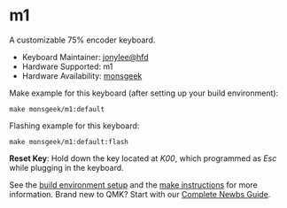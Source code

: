 # m1

A customizable 75% encoder keyboard.

* Keyboard Maintainer: [jonylee@hfd](https://github.com/jonylee1986)
* Hardware Supported: m1
* Hardware Availability: [monsgeek](https://www.monsgeek.com/)

Make example for this keyboard (after setting up your build environment):

    make monsgeek/m1:default

Flashing example for this keyboard:

    make monsgeek/m1:default:flash
    
**Reset Key**: Hold down the key located at *K00*, which programmed as *Esc* while plugging in the keyboard.

See the [build environment setup](https://docs.qmk.fm/#/getting_started_build_tools) and the [make instructions](https://docs.qmk.fm/#/getting_started_make_guide) for more information. Brand new to QMK? Start with our [Complete Newbs Guide](https://docs.qmk.fm/#/newbs).
